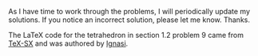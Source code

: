As I have time to work through the problems, I will periodically update my
solutions.
If you notice an incorrect solution, please let me know.
Thanks.

The LaTeX code for the tetrahedron in section 1.2 problem 9 came from
[TeX-SX](http://tex.stackexchange.com/questions/174317/creating-a-labeled-tetrahedron-with-tikzpicture/174424) and was authored by
[Ignasi](http://tex.stackexchange.com/users/1952/ignasi).
